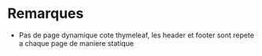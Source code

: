 # Remarques
- Pas de page dynamique cote thymeleaf, les header et footer sont repete a chaque page de maniere statique

